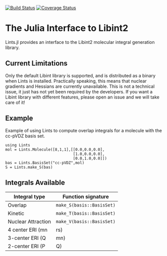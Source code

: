 [![Build Status](https://travis-ci.com/FermiQC/Lints.svg?branch=master)](https://travis-ci.com/FermiQC/Lints)
[![Coverage Status](https://coveralls.io/repos/github/FermiQC/Lints/badge.svg?branch=master)](https://coveralls.io/github/FermiQC/Lints?branch=master)
# The Julia Interface to Libint2 

Lints.jl provides an interface to the Libint2 molecular integral generation library.

## Current Limitations
Only the default Libint library is supported, and is distributed as a binary when Lints is installed. Practically speaking, this means
that nuclear gradients and Hessians are currently unavailable. This is not a technical issue, it just has not yet been required by the
developers. If you want a Libint library with different features, please open an issue and we will take care of it!

## Example
Example of using Lints to compute overlap integrals for a molecule with the cc-pVDZ basis set.

```
using Lints
mol = Lints.Molecule([8,1,1],[[0.0,0.0,0.0],
                              [1.0,0.0,0.0],
                              [0.0,1.0,0.0]])
bas = Lints.BasisSet("cc-pVDZ",mol)
S = Lints.make_S(bas)
```

## Integrals Available
| Integral type       | Function signature                                 |
|---------------------|----------------------------------------------------|
| Overlap             | `make_S(basis::BasisSet)`                          |
| Kinetic             | `make_T(basis::BasisSet)`                          |
| Nuclear Attraction  | `make_V(basis::BasisSet)`                          |
| 4 center ERI (mn|rs)| `make_ERI4(basis::BasisSet)`                       |
| 3-center ERI (Q|mn) | `make_ERI3(basis::BasisSet,dfbasis::BasisSet)`     |
| 2-center ERI (P|Q)  | `make_ERI2(basis::BasisSet)`                       |
